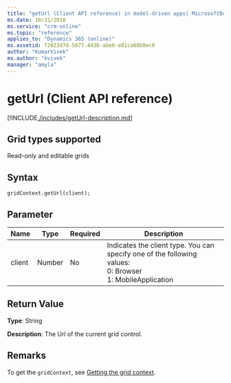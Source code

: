 ```yaml
---
title: "getUrl (Client API reference) in model-driven apps| MicrosoftDocs"
ms.date: 10/31/2018
ms.service: "crm-online"
ms.topic: "reference"
applies_to: "Dynamics 365 (online)"
ms.assetid: f2023d7d-5877-4436-abe6-e81ca68b8ec0
author: "KumarVivek"
ms.author: "kvivek"
manager: "amyla"
---
```

# getUrl (Client API reference)



[!INCLUDE[./includes/getUrl-description.md](./includes/getUrl-description.md)]

## Grid types supported

Read-only and editable grids

## Syntax

`gridContext.getUrl(client);`

## Parameter

|Name|Type|Required|Description|
|--|--|--|--|
|client|Number|No|Indicates the client type. You can specify one of the following values:<br/>0: Browser<br/>1: MobileApplication|

## Return Value

**Type**: String

**Description**: The Url of the current grid control.

## Remarks

To get the `gridContext`, see [Getting the grid context](../../grids.md#bkmk_gridcontext).



